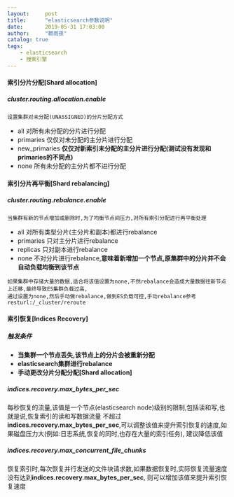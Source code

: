 ```yaml
---
layout:     post
title:      "elasticsearch参数说明"
date:       2019-05-31 17:03:00
author:     "聼雨夜"
catalog: true
tags:
    - elasticsearch
    - 搜索引擎
---
```

#### 索引分片分配[Shard allocation]
##### cluster.routing.allocation.enable
```设置集群对未分配(UNASSIGNED)的分片分配方式```
* all 对所有未分配的分片进行分配
* primaries 仅仅对未分配的主分片进行分配
* new_primaries <strong>仅仅对新索引未分配的主分片进行分配(测试没有发现和primaries的不同点)</strong>
* none 所有未分配的主分片都不进行分配

#### 索引分片再平衡[Shard rebalancing]
##### cluster.routing.rebalance.enable
```当集群有新的节点增加或删除时,为了均衡节点间压力,对所有索引分配进行再平衡处理```
* all 对所有类型分片(主分片和副本)都进行rebalance
* primaries 只对主分片进行rebalance
* replicas 只对副本进行rebalance
* none 不对分片进行rebalance,**意味着新增加一个节点,原集群中的分片并不会自动负载均衡到该节点**<br/>
```
如果集群中存储大量的数据,适合将该值设置为none,不然rebalance会造成大量数据往新节点上迁移,最终导致ES集群负载过高,
通过设置为none,然后手动做rebalance,做到ES负载可控,手动rebalance参考resturl:/_cluster/reroute
```    
#### 索引恢复[**Indices Recovery**]

##### 触发条件
* **当集群一个节点丢失,该节点上的分片会被重新分配**
* **elasticsearch集群进行rebalance**
* **手动更改分片分配分配[Shard allocation]**

##### indices.recovery.max_bytes_per_sec
每秒恢复的流量,该值是一个节点(elasticsearch node)级别的限制,包括读和写,也就是说,恢复索引的读和写数据流量
不超过**indices.recovery.max_bytes_per_sec**,可以调整该值来提升索引恢复的速度,如果磁盘压力大(例如:日志系统,恢复的同时,也存在大量的索引任务),
建议降低该值

##### indices.recovery.max_concurrent_file_chunks
恢复索引时,每次恢复并行发送的文件块请求数,如果数据恢复时,实际恢复流量速度没有达到**indices.recovery.max_bytes_per_sec**,
则可以增加该值来提升索引恢复速度

